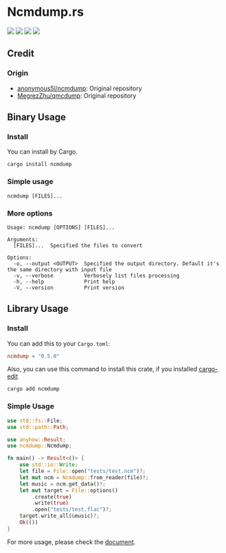 # Ncmdump.rs

![](https://github.com/iqiziqi/ncmdump.rs/workflows/test/badge.svg)
![](https://github.com/iqiziqi/ncmdump.rs/workflows/deploy/badge.svg)
![](https://img.shields.io/crates/v/ncmdump)
![](https://img.shields.io/crates/d/ncmdump)

## Credit

### Origin

* [anonymous5l/ncmdump](https://github.com/anonymous5l/ncmdump): Original repository
* [MegrezZhu/qmcdump](https://github.com/MegrezZhu/qmcdump): Original repository

## Binary Usage

### Install

You can install by Cargo.

```shell
cargo install ncmdump
```

### Simple usage

```shell
ncmdump [FILES]...
```

### More options

```text
Usage: ncmdump [OPTIONS] [FILES]...

Arguments:
  [FILES]...  Specified the files to convert

Options:
  -o, --output <OUTPUT>  Specified the output directory. Default it's the same directory with input file
  -v, --verbose          Verbosely list files processing
  -h, --help             Print help
  -V, --version          Print version
```

## Library Usage

### Install

You can add this to your `Cargo.toml`:

```toml
ncmdump = "0.5.0"
```

Also, you can use this command to install this crate,
if you installed [cargo-edit](https://github.com/killercup/cargo-edit)

```shell
cargo add ncmdump
```

### Simple Usage

```rust
use std::fs::File;
use std::path::Path;

use anyhow::Result;
use ncmdump::Ncmdump;

fn main() -> Result<()> {
    use std::io::Write;
    let file = File::open("tests/test.ncm")?;
    let mut ncm = Ncmdump::from_reader(file)?;
    let music = ncm.get_data()?;
    let mut target = File::options()
        .create(true)
        .write(true)
        .open("tests/test.flac")?;
    target.write_all(&music)?;
    Ok(())
}
```

For more usage, please check the [document](https://docs.rs/ncmdump).
